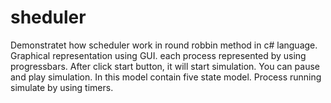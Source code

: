sheduler
========

Demonstratet how scheduler work in round robbin method in c# language. Graphical representation using GUI.
each process represented by using progressbars. After click start button, it will start simulation. You can pause and play simulation. 
In this model contain five state model. Process running simulate by using timers.
